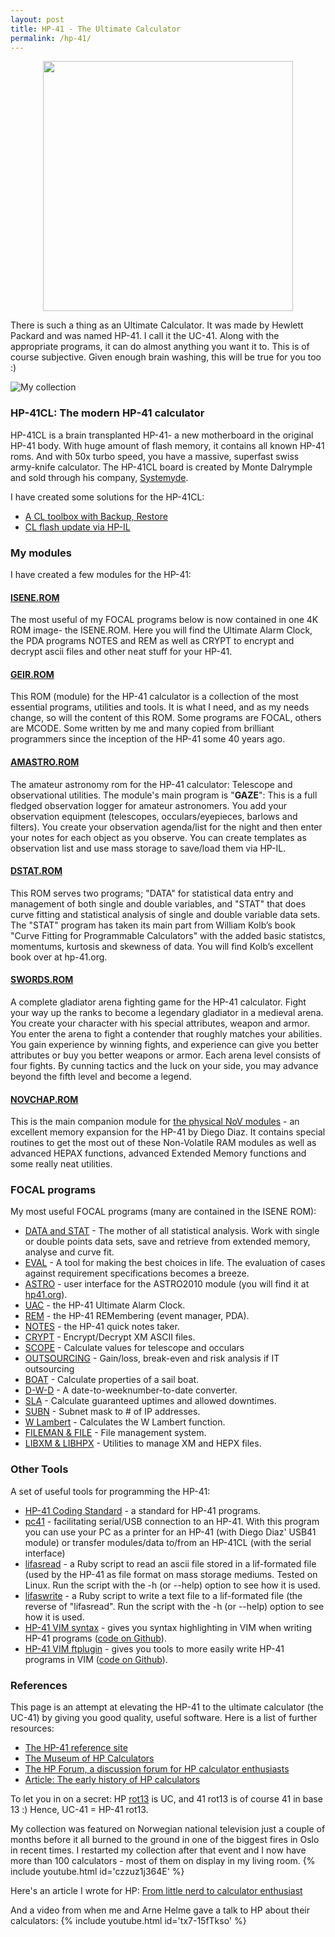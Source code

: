 ```yaml
---
layout: post
title: HP-41 - The Ultimate Calculator
permalink: /hp-41/
---
```

<center><img src="/assets/img/hp-41.jpg" width="400"></center>

There is such a thing as an Ultimate Calculator. It was made by Hewlett Packard and was named HP-41. I call it the UC-41. Along with the appropriate programs, it can do almost anything you want it to. This is of course subjective. Given enough brain washing, this will be true for you too :)

![My collection](/assets/img/hp-home.jpg)

### HP-41CL: The modern HP-41 calculator
HP-41CL is a brain transplanted HP-41- a new motherboard in the original HP-41 body. With huge amount of flash memory, it contains all known HP-41 roms. And with 50x turbo speed, you have a massive, superfast swiss army-knife calculator. The HP-41CL board is created by Monte Dalrymple and sold through his company, [Systemyde](http://www.systemyde.com/hp41/index.html).

I have created some solutions for the HP-41CL:
- [A CL toolbox with Backup, Restore](https://github.com/isene/hp-41_CL)
- [CL flash update via HP-IL](https://github.com/isene/hp-41cl_update)

### My modules
I have created a few modules for the HP-41:

#### [ISENE.ROM](https://github.com/isene/hp-41_isene-rom)
The most useful of my FOCAL programs below is now contained in one 4K ROM image- the ISENE.ROM. Here you will find the Ultimate Alarm Clock, the PDA programs NOTES and REM as well as CRYPT to encrypt and decrypt ascii files and other neat stuff for your HP-41.

#### [GEIR.ROM](https://github.com/isene/hp-41_GEIR.ROM)
This ROM (module) for the HP-41 calculator is a collection of the most essential programs, utilities and tools. It is what I need, and as my needs change, so will the content of this ROM. Some programs are FOCAL, others are MCODE. Some written by me and many copied from brilliant programmers since the inception of the HP-41 some 40 years ago.

#### [AMASTRO.ROM](https://github.com/isene/hp-41_AMASTRO.ROM)
The amateur astronomy rom for the HP-41 calculator: Telescope and observational utilities. The module's main program is "**GAZE**": This is a full fledged observation logger for amateur astronomers. You add your observation equipment (telescopes, occulars/eyepieces, barlows and filters). You create your observation agenda/list for the night and then enter your notes for each object as you observe. You can create templates as observation list and use mass storage to save/load them via HP-IL.

#### [DSTAT.ROM](https://github.com/isene/hp-41_DSTAT.ROM)
This ROM serves two programs; "DATA" for statistical data entry and management of both single and double variables, and "STAT" that does curve fitting and statistical analysis of single and double variable data sets. The "STAT" program has taken its main part from William Kolb’s book "Curve Fitting for Programmable Calculators" with the added basic statistcs, momentums, kurtosis and skewness of data. You will find Kolb’s excellent book over at hp-41.org.

#### [SWORDS.ROM](https://github.com/isene/hp-41_SWORDS.ROM)
A complete gladiator arena fighting game for the HP-41 calculator. Fight your way up the ranks to become a legendary gladiator in a medieval arena. You create your character with his special attributes, weapon and armor. You enter the arena to fight a contender that roughly matches your abilities. You gain experience by winning fights, and experience can give you better attributes or buy you better weapons or armor. Each arena level consists of four fights. By cunning tactics and the luck on your side, you may advance beyond the fifth level and become a legend.

#### [NOVCHAP.ROM](https://github.com/isene/HP-41_NOVCHAP.ROM)
This is the main companion module for [the physical NoV modules](http://www.clonix41.org/) - an excellent memory expansion for the HP-41 by Diego Diaz. It contains special routines to get the most out of these Non-Volatile RAM modules as well as advanced HEPAX functions, advanced Extended Memory functions and some really neat utilities.

### FOCAL programs
My most useful FOCAL programs (many are contained in the ISENE ROM):
- <a href="https://github.com/isene/hp-41_data_stat">DATA and STAT</a> - The mother of all statistical analysis. Work with single or double points data sets, save and retrieve from extended memory, analyse and curve fit.
- <a href="https://github.com/isene/hp-41_eval" target="_blank" rel="noopener">EVAL</a> - A tool for making the best choices in life. The evaluation of cases against requirement specifications becomes a breeze.
- <a href="https://github.com/isene/hp-41_astro" target="_blank" rel="noopener">ASTRO</a> - user interface for the ASTRO2010 module (you will find it at <a href="http://www.hp41.org/">hp41.org</a>).
- <a href="https://github.com/isene/hp-41_uac" target="_blank" rel="noopener">UAC</a> - the HP-41 Ultimate Alarm Clock.
- <a href="https://github.com/isene/hp-41_rem" target="_blank" rel="noopener">REM</a> - the HP-41 REMembering (event manager, PDA).
- <a href="https://github.com/isene/hp-41_notes" target="_blank" rel="noopener">NOTES</a> - the HP-41 quick notes taker.
- <a href="https://github.com/isene/hp-41_crypt" target="_blank" rel="noopener">CRYPT</a> - Encrypt/Decrypt XM ASCII files.
- <a href="https://github.com/isene/hp-41_scope" target="_blank" rel="noopener">SCOPE</a> - Calculate values for telescope and occulars
- <a href="https://github.com/isene/hp-41_outsrc" target="_blank" rel="noopener">OUTSOURCING</a> - Gain/loss, break-even and risk analysis if IT outsourcing
- <a href="https://github.com/isene/hp-41_boat" target="_blank" rel="noopener">BOAT</a> - Calculate properties of a sail boat.
- <a href="https://github.com/isene/hp-41_dwd" target="_blank" rel="noopener">D-W-D</a> - A date-to-weeknumber-to-date converter.
- <a href="https://github.com/isene/hp-41_sla" target="_blank" rel="noopener">SLA</a> - Calculate guaranteed uptimes and allowed downtimes.
- <a href="https://github.com/isene/hp-41_subn" target="_blank" rel="noopener">SUBN</a> - Subnet mask to # of IP addresses.
- <a href="https://github.com/isene/hp-41_wlambert" target="_blank" rel="noopener">W Lambert</a> - Calculates the W Lambert function.
- <a href="https://github.com/isene/hp-41_fileman" target="_blank" rel="noopener">FILEMAN & FILE</a> - File management system.
- <a href="https://github.com/isene/hp-41_libs_xm_hepax" target="_blank" rel="noopener">LIBXM & LIBHPX</a> - Utilities to manage XM and HEPX files.

### Other Tools
A set of useful tools for programming the HP-41:
- <a href="http://isene.me/hp-41/coding-standard">HP-41 Coding Standard</a> - a standard for HP-41 programs.
- <a href="https://github.com/isene/pc41" target="_blank" rel="noopener">pc41</a> - facilitating serial/USB connection to an HP-41. With this program you can use your PC as a printer for an HP-41 (with Diego Diaz' USB41 module) or transfer modules/data to/from an HP-41CL (with the serial interface)
- <a href="https://github.com/isene/hp-41_lif_ascii_rw" target="_blank" rel="noopener">lifasread</a> - a Ruby script to read an ascii file stored in a lif-formated file (used by the HP-41 as file format on mass storage mediums. Tested on Linux. Run the script with the -h (or --help) option to see how it is used.
- <a href="https://github.com/isene/hp-41_lif_ascii_rw" target="_blank" rel="noopener">lifaswrite</a> - a Ruby script to write a text file to a lif-formated file (the reverse of "lifasread". Run the script with the -h (or --help) option to see how it is used.
- <a href="http://vim.sourceforge.net/scripts/script.php?script_id=1360"> HP-41 VIM syntax</a> - gives you syntax highlighting in VIM when writing HP-41 programs (<a href="https://github.com/isene/hp-41_vim" target="_blank" rel="noopener">code on Github</a>).
- <a href="http://vim.sourceforge.net/scripts/script.php?script_id=1361"> HP-41 VIM ftplugin</a> - gives you tools to more easily write HP-41 programs in VIM (<a href="https://github.com/isene/hp-41_vim" target="_blank" rel="noopener">code on Github</a>).

### References
This page is an attempt at elevating the HP-41 to the ultimate calculator (the UC-41) by giving you good quality, useful software. Here is a list of further resources:
- <a href="http://www.hp41.org/">The HP-41 reference site</a>
- <a href="http://www.hpmuseum.org">The Museum of HP Calculators</a>
- <a href="http://www.hpmuseum.org/forum/index.php" target="_blank" rel="noopener">The HP Forum, a discussion forum for HP calculator enthusiasts</a>
- <a href="https://insights.hpe.com/articles/the-early-history-of-hp-calculators-1709.html">Article: The early history of HP calculators</a>

To let you in on a secret: HP <a href="http://en.wikipedia.org/wiki/Rot13">rot13</a> is UC, and 41 rot13 is of course 41 in base 13 :) Hence, UC-41 = HP-41 rot13.

My collection was featured on Norwegian national television just a couple of months before it all burned to the ground in one of the biggest fires in Oslo in recent times. I restarted my collection after that event and I now have more than 100 calculators - most of them on display in my living room.
{% include youtube.html id='czzuz1j364E' %}

Here's an article I wrote for HP: <a href="http://isene.me/2013/03/06/from-little-nerd-to-calculator-enthusiast/" target="_blank" rel="noopener">From little nerd to calculator enthusiast</a>

And a video from when me and Arne Helme gave a talk to HP about their calculators:
{% include youtube.html id='tx7-15fTkso' %}

